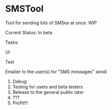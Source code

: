 # SMSTool
Tool for sending lots of SMSes at once. WIP

Current Status: In beta 

Tasks: <p/>
UI <p/>
Test <p/>
Emailer to the user(s) for "SMS messages" sendi

1. Debug
2. Testing for users and beta testers
3. Release to the general public later
4. ???
5. Profit!!!


